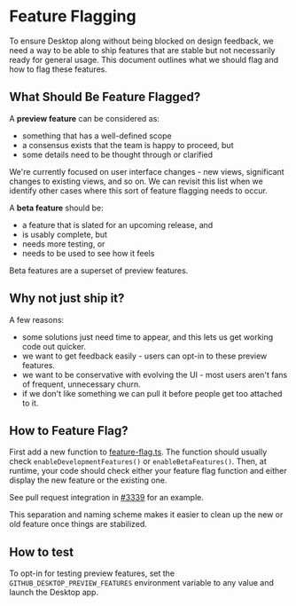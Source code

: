 # Feature Flagging

To ensure Desktop along without being blocked on design feedback, we need a way
to be able to ship features that are stable but not necessarily ready for
general usage. This document outlines what we should flag and how to flag these
features.

## What Should Be Feature Flagged?

A **preview feature** can be considered as:

* something that has a well-defined scope
* a consensus exists that the team is happy to proceed, but
* some details need to be thought through or clarified

We're currently focused on user interface changes - new views, significant
changes to existing views, and so on. We can revisit this list when we identify
other cases where this sort of feature flagging needs to occur.

A **beta feature** should be:

* a feature that is slated for an upcoming release, and
* is usably complete, but
* needs more testing, or
* needs to be used to see how it feels

Beta features are a superset of preview features.

## Why not just ship it?

A few reasons:

* some solutions just need time to appear, and this lets us get working code out
  quicker.
* we want to get feedback easily - users can opt-in to these preview features.
* we want to be conservative with evolving the UI - most users aren't fans of
  frequent, unnecessary churn.
* if we don't like something we can pull it before people get too attached to
  it.

## How to Feature Flag?

First add a new function to
[feature-flag.ts](https://github.com/desktop/desktop/blob/3ee29eb1bd083a53f69fdbec2e2b10ec93404e44/app/src/lib/feature-flag.ts#L30).
The function should usually check `enableDevelopmentFeatures()` or
`enableBetaFeatures()`. Then, at runtime, your code should check either your
feature flag function and either display the new feature or the existing one.

See pull request integration in
[#3339](https://github.com/desktop/desktop/pull/3339) for an example.

This separation and naming scheme makes it easier to clean up the new or old
feature once things are stabilized.

## How to test

To opt-in for testing preview features, set the
`GITHUB_DESKTOP_PREVIEW_FEATURES` environment variable to any value and launch
the Desktop app.
